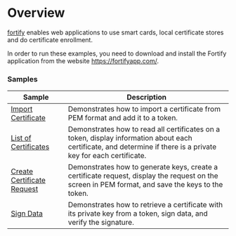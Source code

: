 # Overview
[fortify](https://github.com/PeculiarVentures/fortify) enables web applications to use smart cards, local certificate stores and do certificate enrollment.

In order to run these examples, you need to download and install the Fortify application from the website https://fortifyapp.com/.

### Samples

| Sample             |	Description                              |
|--------------------|-------------------------------------------|
| [Import Certificate](cert_import.ts) | Demonstrates how to import a certificate from PEM format and add it to a token. |
| [List of Certificates](cert_list.ts) | Demonstrates how to read all certificates on a token, display information about each certificate, and determine if there is a private key for each certificate. |
| [Create Certificate Request](cert_req.ts) | Demonstrates how to generate keys, create a certificate request, display the request on the screen in PEM format, and save the keys to the token. |
| [Sign Data](cert_sign.ts) | Demonstrates how to retrieve a certificate with its private key from a token, sign data, and verify the signature. |
